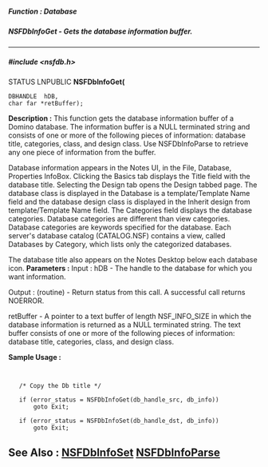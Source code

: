 ##### Function : Database
##### NSFDbInfoGet - Gets the database information buffer.
---
##### #include <nsfdb.h>
STATUS LNPUBLIC **NSFDbInfoGet(**

	DBHANDLE  hDB,
	char far *retBuffer);
**Description :**
This function gets the database information buffer of a Domino database.  The 
information buffer is a NULL terminated string and consists of one or more of 
the following pieces of information:  database title, categories, class, and 
design class.  Use NSFDbInfoParse to retrieve any one piece of information from 
the buffer.

Database information appears in the Notes UI, in the File, Database, Properties 
InfoBox.  Clicking the Basics tab displays the Title field with the database 
title.  Selecting the Design tab opens the Design tabbed page. The database 
class is displayed in the Database is a template/Template Name field and the 
database design class is displayed in the Inherit design from template/Template 
Name field. The Categories field displays the database categories.  Database 
categories are different than view categories.  Database categories are 
keywords specified for the database.  Each server's database catalog 
(CATALOG.NSF) contains a view, called Databases by Category, which lists only 
the categorized databases.

The database title also appears on the Notes Desktop below each database icon.
**Parameters :**
Input :
hDB  -  The handle to the database for which you want information.

Output :
(routine)  -  Return status from this call.  A successful call returns NOERROR.


retBuffer  -   A pointer to a text buffer of length NSF_INFO_SIZE in which the database information is returned as a NULL terminated string.  The text buffer consists of one or more of the following pieces of information:  database title, categories, class, and design class.

**Sample Usage :**
```


   /* Copy the Db title */

   if (error_status = NSFDbInfoGet(db_handle_src, db_info))
       goto Exit;

   if (error_status = NSFDbInfoSet(db_handle_dst, db_info))
       goto Exit;

```
**See Also :**
[NSFDbInfoSet](D:/md_files/NSFDbInfoSet.md)
[NSFDbInfoParse](D:/md_files/NSFDbInfoParse.md)
---
